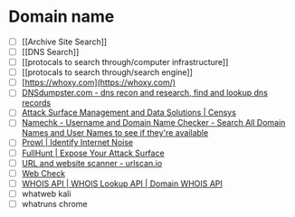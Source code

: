 # Domain name

- [ ] [[Archive Site Search]]
- [ ] [[DNS Search]]
- [ ] [[protocals to search through/computer infrastructure]]
- [ ] [[protocals to search through/search engine]]
- [ ] [https://whoxy.com](https://whoxy.com/)
- [ ] [DNSdumpster.com - dns recon and research, find and lookup dns records](https://dnsdumpster.com/)
- [ ] [Attack Surface Management and Data Solutions | Censys](https://censys.io/)
- [ ] [Namechk - Username and Domain Name Checker - Search All Domain Names and User Names to see if they're available](https://namechk.com/)
- [ ] [Prowl | Identify Internet Noise](https://prowl.lupovis.io/)
- [ ] [FullHunt | Expose Your Attack Surface](https://fullhunt.io/)
- [ ] [URL and website scanner - urlscan.io](https://urlscan.io/)
- [ ] [Web Check](https://web-check.as93.net/)
- [ ] [WHOIS API | WHOIS Lookup API | Domain WHOIS API](https://www.whoxy.com/)
- [ ] whatweb kali
- [ ] whatruns chrome
